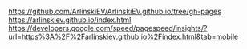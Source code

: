 https://github.com/ArlinskiEV/ArlinskiEV.github.io/tree/gh-pages
https://arlinskiev.github.io/index.html
https://developers.google.com/speed/pagespeed/insights/?url=https%3A%2F%2Farlinskiev.github.io%2Findex.html&tab=mobile
